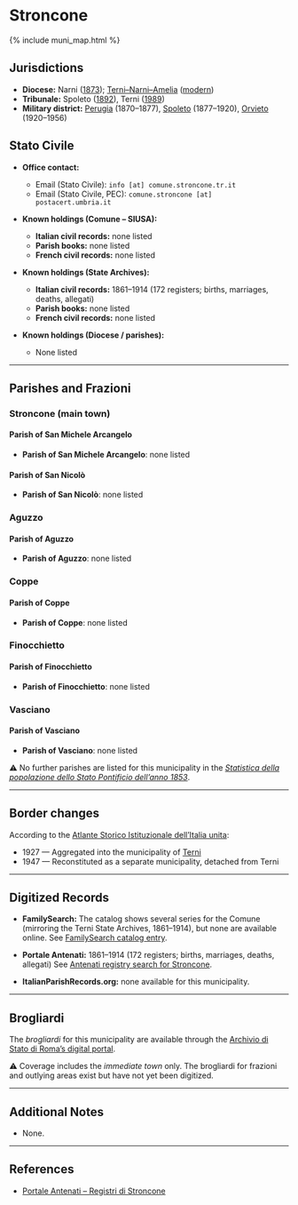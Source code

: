 # Stroncone

{% include muni_map.html %}

## Jurisdictions

* **Diocese:** Narni ([1873](https://www.google.it/books/edition/Il_libro_de_comuni_del_Regno_d_Italia_co/WF9mfeJJcDEC?gbpv=1)); [Terni–Narni–Amelia](../dio/terni_narni_amelia.md) ([modern](https://www.chiesacattolica.it/annuario-cei/ricerca-parrocchie/))
* **Tribunale:** Spoleto ([1892](https://www.google.it/books/edition/Bollettino_ufficiale_del_Ministero_di_gr/kRXd4t5fK-0C?hl=en&gbpv=1&pg=PA457&printsec=frontcover)), Terni ([1989](https://www.google.it/books/edition/Gazzetta_ufficiale_della_Repubblica_ital/-Z6nogg-qMQC?hl=en&gbpv=1&pg=RA8-PA38&printsec=frontcover))
* **Military district:** [Perugia](../mil/perugia.md) (1870–1877), [Spoleto](../mil/spoleto.md) (1877–1920), [Orvieto](../mil/spoleto.md) (1920–1956)

## Stato Civile

* **Office contact:**

  * Email (Stato Civile): `info [at] comune.stroncone.tr.it`
  * Email (Stato Civile, PEC): `comune.stroncone [at] postacert.umbria.it`

* **Known holdings (Comune – SIUSA):**

  * **Italian civil records:** none listed
  * **Parish books:** none listed
  * **French civil records:** none listed

* **Known holdings (State Archives):**

  * **Italian civil records:** 1861–1914 (172 registers; births, marriages, deaths, allegati)
  * **Parish books:** none listed
  * **French civil records:** none listed

* **Known holdings (Diocese / parishes):**

  * None listed

---

## Parishes and Frazioni

### Stroncone (main town)

#### Parish of San Michele Arcangelo

* **Parish of San Michele Arcangelo**: none listed

#### Parish of San Nicolò

* **Parish of San Nicolò**: none listed

### Aguzzo

#### Parish of Aguzzo

* **Parish of Aguzzo**: none listed

### Coppe

#### Parish of Coppe

* **Parish of Coppe**: none listed

### Finocchietto

#### Parish of Finocchietto

* **Parish of Finocchietto**: none listed

### Vasciano

#### Parish of Vasciano

* **Parish of Vasciano**: none listed

⚠️ No further parishes are listed for this municipality in the *[Statistica della popolazione dello Stato Pontificio dell’anno 1853](https://www.google.it/books/edition/Statistics_della_popolazione_dello_Stato/v6dCAQAAMAAJ)*.

---

## Border changes

According to the [Atlante Storico Istituzionale dell’Italia unita](http://dati.san.beniculturali.it/asi/local/detail.html?UA05160):

* 1927 — Aggregated into the municipality of [Terni](terni.md)
* 1947 — Reconstituted as a separate municipality, detached from Terni

---

## Digitized Records

* **FamilySearch:** The catalog shows several series for the Comune (mirroring the Terni State Archives, 1861–1914), but none are available online.
  See [FamilySearch catalog entry](https://www.familysearch.org/en/search/catalog/780622).

* **Portale Antenati:** 1861–1914 (172 registers; births, marriages, deaths, allegati)
  See [Antenati registry search for Stroncone](https://antenati.cultura.gov.it/search-registry/?localita=stroncone).

* **ItalianParishRecords.org:** none available for this municipality.

---

## Brogliardi

The *brogliardi* for this municipality are available through the [Archivio di Stato di Roma’s digital portal](https://imagoarchiviodistatoroma.cultura.gov.it/Gregoriano/s_brogliardi.php?Provincia=Spoleto&Denominazione=Stroncone).

⚠️ Coverage includes the *immediate town* only. The brogliardi for frazioni and outlying areas exist but have not yet been digitized.

---

## Additional Notes

* None.

---

## References

* [Portale Antenati – Registri di Stroncone](https://antenati.cultura.gov.it/search-registry/?localita=stroncone)
